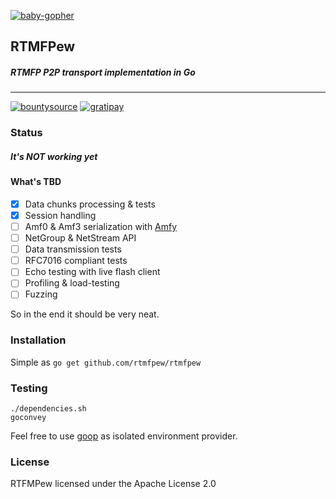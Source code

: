 [![baby-gopher](http://www.babygopher.org/images/babygopher-badge.png)](http://www.babygopher.org)

## RTMFPew
##### RTMFP P2P transport implementation in Go
-----------------------------------------------
[![bountysource](https://www.bountysource.com/badge/team?team_id=47410)](https://www.bountysource.com/teams/rtmfpew)
[![gratipay](https://img.shields.io/gratipay/VoidNugget.svg)](https://gratipay.com/VoidNugget)

### Status

##### It's NOT working yet

#### What's TBD
 - [x] Data chunks processing & tests
 - [x] Session handling
 - [ ] Amf0 & Amf3 serialization with [Amfy](https://github.com/rtmfpew/amfy)
 - [ ] NetGroup & NetStream API
 - [ ] Data transmission tests
 - [ ] RFC7016 compliant tests
 - [ ] Echo testing with live flash client
 - [ ] Profiling & load-testing
 - [ ] Fuzzing

So in the end it should be very neat.

### Installation
Simple as
``` go get github.com/rtmfpew/rtmfpew ```

### Testing
```
./dependencies.sh
goconvey
```

Feel free to use [goop](https://github.com/nitrous-io/goop) as isolated environment provider.

### License
RTFMPew licensed under the Apache License 2.0
